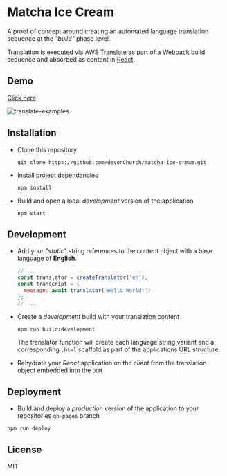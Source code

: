 # Matcha Ice Cream

A proof of concept around creating an automated language translation sequence at the _"build"_ phase level.

Translation is executed via [AWS Translate](https://aws.amazon.com/translate/) as part of a [Webpack](https://webpack.js.org/) build sequence and absorbed as content in [React](https://reactjs.org/).

## Demo

[Click here](https://devonchurch.github.io/matcha-ice-cream/)

![translate-examples](https://user-images.githubusercontent.com/15273233/39965452-eaae2ee2-56ec-11e8-8ba4-e9ecfe1a86c1.png)

## Installation

* Clone this repository

  ```
  git clone https://github.com/devonChurch/matcha-ice-cream.git
  ```

* Install project dependancies

  ```
  npm install
  ```

* Build and open a local _development_ version of the application

  ```
  npm start
  ```

## Development

* Add your _"static"_ string references to the content object with a base language of **English**.

  ```javascript
  // ...
  const translator = createTranslator('en');
  const transcript = {
    message: await translator('Hello World!')
  };
  // ...
  ```

* Create a _development_ build with your translation content

  ```
  npm run build:development
  ```

  The translator function will create each language string variant and a corresponding `.html` scaffold as part of the applications URL structure.

- Rehydrate your _React_ application on the _client_ from the translation object embedded into the `DOM`

## Deployment

* Build and deploy a _production_ version of the application to your repositories `gh-pages` branch

```
npm run deploy
```

## License

MIT

